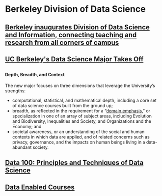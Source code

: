 # Berkeley Division of Data Science

## [Berkeley inaugurates Division of Data Science and Information, connecting teaching and research from all corners of campus](https://news.berkeley.edu/2018/11/01/berkeley-inaugurates-division-of-data-science-and-information-connecting-teaching-and-research-from-all-corners-of-campus/)

## [UC Berkeley's Data Science Major Takes Off](https://data.berkeley.edu/news/uc-berkeleys-data-science-major-takes)

## 

#### Depth, Breadth, and Context

The new major focuses on three dimensions that leverage the University’s strengths:

* computational, statistical, and mathematical depth, including a core set of data science courses built from the ground up;
* breadth, as reflected in the requirement for a “[domain emphasis](https://data.berkeley.edu/degrees/domain-emphasis),” or specialization in one of an array of subject areas, including Evolution and Biodiversity, Inequalities and Society, and Organizations and the Economy; and
* societal awareness, or an understanding of the social and human contexts in which data are applied, and of related concerns such as privacy, governance, and the impacts on human beings living in a data-abundant society. 

## [Data 100: Principles and Techniques of Data Science](https://data.berkeley.edu/education/courses/data-100)

## [Data Enabled Courses](https://data.berkeley.edu/education/courses/data-enabled-courses)

## 

